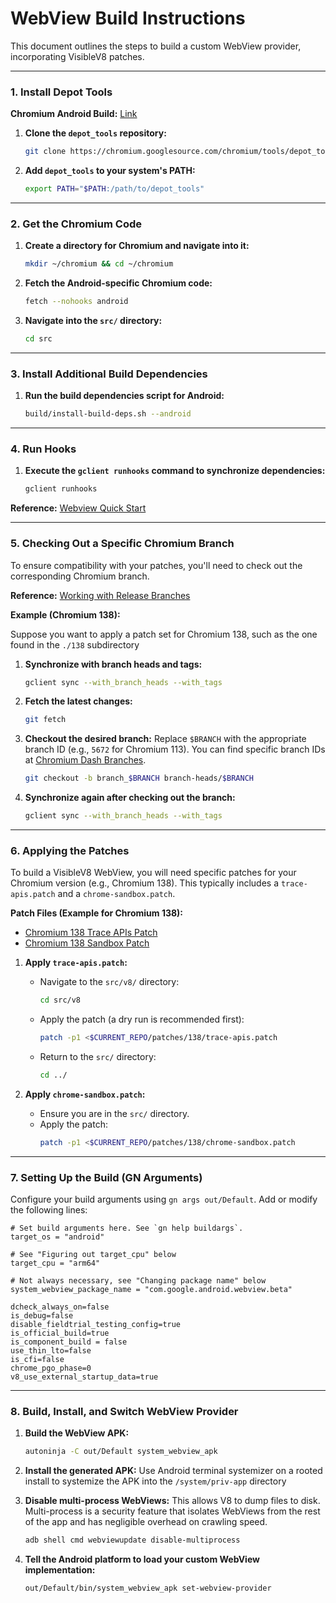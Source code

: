 # WebView Build Instructions

This document outlines the steps to build a custom WebView provider, incorporating VisibleV8 patches.

---

### 1. Install Depot Tools

**Chromium Android Build:** [Link](https://chromium.googlesource.com/chromium/src/+/HEAD/docs/android_build_instructions.md#Install-depot_tools)

1.  **Clone the `depot_tools` repository:**
    ```bash
    git clone https://chromium.googlesource.com/chromium/tools/depot_tools.git
    ```

2.  **Add `depot_tools` to your system's PATH:**
    ```bash
    export PATH="$PATH:/path/to/depot_tools"
    ```

---

### 2. Get the Chromium Code

1.  **Create a directory for Chromium and navigate into it:**
    ```bash
    mkdir ~/chromium && cd ~/chromium
    ```

2.  **Fetch the Android-specific Chromium code:**
    ```bash
    fetch --nohooks android
    ```

3.  **Navigate into the `src/` directory:**
    ```bash
    cd src
    ```

---

### 3. Install Additional Build Dependencies

1.  **Run the build dependencies script for Android:**
    ```bash
    build/install-build-deps.sh --android
    ```

---

### 4. Run Hooks

1.  **Execute the `gclient runhooks` command to synchronize dependencies:**
    ```bash
    gclient runhooks
    ```

**Reference:** [Webview Quick Start](https://chromium.googlesource.com/chromium/src/+/HEAD/android_webview/docs/quick-start.md)

---

### 5. Checking Out a Specific Chromium Branch

To ensure compatibility with your patches, you'll need to check out the corresponding Chromium branch.

**Reference:** [Working with Release Branches](https://www.chromium.org/developers/how-tos/get-the-code/working-with-release-branches/)

**Example (Chromium 138):**

Suppose you want to apply a patch set for Chromium 138, such as the one found in the `./138` subdirectory

1.  **Synchronize with branch heads and tags:**
    ```bash
    gclient sync --with_branch_heads --with_tags
    ```

2.  **Fetch the latest changes:**
    ```bash
    git fetch
    ```

3.  **Checkout the desired branch:**
    Replace `$BRANCH` with the appropriate branch ID (e.g., `5672` for Chromium 113). You can find specific branch IDs at [Chromium Dash Branches](https://chromiumdash.appspot.com/branches).
    ```bash
    git checkout -b branch_$BRANCH branch-heads/$BRANCH
    ```

4.  **Synchronize again after checking out the branch:**
    ```bash
    gclient sync --with_branch_heads --with_tags
    ```

---

### 6. Applying the Patches

To build a VisibleV8 WebView, you will need specific patches for your Chromium version (e.g., Chromium 138). This typically includes a `trace-apis.patch` and a `chrome-sandbox.patch`.

**Patch Files (Example for Chromium 138):**
*   [Chromium 138 Trace APIs Patch](./patches/138/trace-apis.patch)
*   [Chromium 138 Sandbox Patch](./patches/138/chrome-sandbox.patch)

1.  **Apply `trace-apis.patch`:**
    *   Navigate to the `src/v8/` directory:
        ```bash
        cd src/v8
        ```
    *   Apply the patch (a dry run is recommended first):
        ```bash
        patch -p1 <$CURRENT_REPO/patches/138/trace-apis.patch
        ```
    *   Return to the `src/` directory:
        ```bash
        cd ../
        ```

2.  **Apply `chrome-sandbox.patch`:**
    *   Ensure you are in the `src/` directory.
    *   Apply the patch:
        ```bash
        patch -p1 <$CURRENT_REPO/patches/138/chrome-sandbox.patch
        ```

---

### 7. Setting Up the Build (GN Arguments)

Configure your build arguments using `gn args out/Default`. Add or modify the following lines:

```gn
# Set build arguments here. See `gn help buildargs`.
target_os = "android"

# See "Figuring out target_cpu" below
target_cpu = "arm64"

# Not always necessary, see "Changing package name" below
system_webview_package_name = "com.google.android.webview.beta"

dcheck_always_on=false
is_debug=false
disable_fieldtrial_testing_config=true
is_official_build=true
is_component_build = false
use_thin_lto=false
is_cfi=false
chrome_pgo_phase=0
v8_use_external_startup_data=true
```

---

### 8. Build, Install, and Switch WebView Provider

1.  **Build the WebView APK:**
    ```bash
    autoninja -C out/Default system_webview_apk
    ```

2.  **Install the generated APK:** Use Android terminal systemizer on a rooted install to systemize the APK into the `/system/priv-app` directory

3.  **Disable multi-process WebViews:**
    This allows V8 to dump files to disk. Multi-process is a security feature that isolates WebViews from the rest of the app and has negligible overhead on crawling speed.
    ```bash
    adb shell cmd webviewupdate disable-multiprocess
    ```

4.  **Tell the Android platform to load your custom WebView implementation:**
    ```bash
    out/Default/bin/system_webview_apk set-webview-provider
    ```
